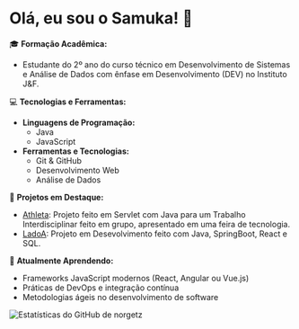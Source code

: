 # Olá, eu sou o Samuka! 👋

🎓 **Formação Acadêmica:**  
- Estudante do 2º ano do curso técnico em Desenvolvimento de Sistemas e Análise de Dados com ênfase em Desenvolvimento (DEV) no Instituto J&F.

💻 **Tecnologias e Ferramentas:**  
- **Linguagens de Programação:**  
  - Java
  - JavaScript
- **Ferramentas e Tecnologias:**  
  - Git & GitHub
  - Desenvolvimento Web
  - Análise de Dados

🚀 **Projetos em Destaque:**  
- [Athleta](https://github.com/Athleta-Interdisciplinar/AthletaServlet.git): Projeto feito em Servlet com Java para um Trabalho Interdisciplinar feito em grupo, apresentado em uma feira de tecnologia.
- [LadoA](https://github.com/GabrielLoureiro09/LadoA.git): Projeto em Desevolvimento feito com Java, SpringBoot, React e SQL.

🌱 **Atualmente Aprendendo:**  
- Frameworks JavaScript modernos (React, Angular ou Vue.js)
- Práticas de DevOps e integração contínua
- Metodologias ágeis no desenvolvimento de software

![Estatísticas do GitHub de norgetz](https://github-readme-stats.vercel.app/api?username=norgetz&show_icons=true&theme=tokyonight) 
